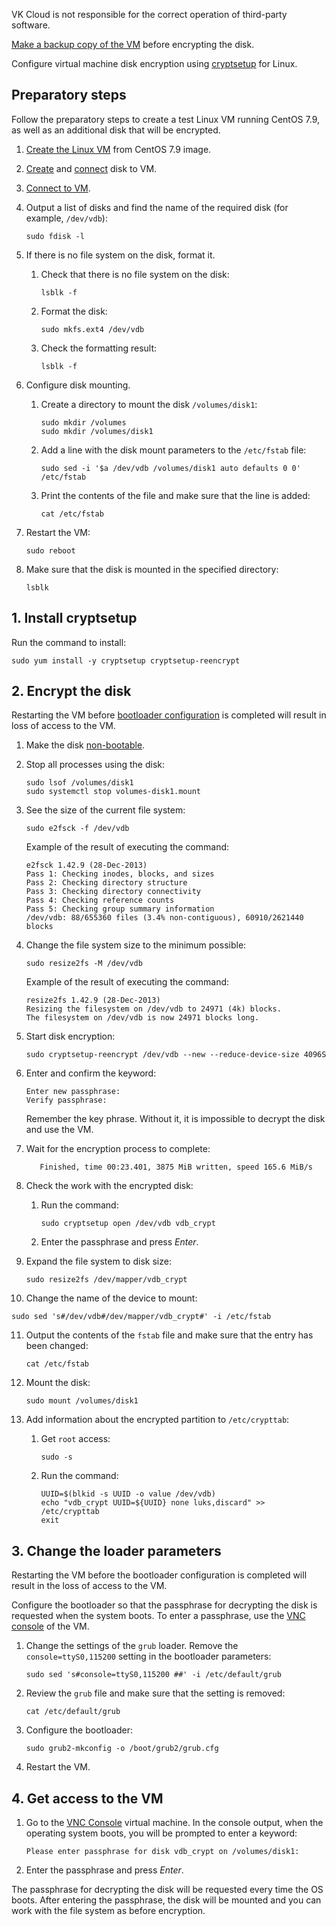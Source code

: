 <err>

VK Cloud is not responsible for the correct operation of third-party software.

[Make a backup copy of the VM](/en/storage/backups/instructions/create-backup-copy) before encrypting the disk.

</err>

Configure virtual machine disk encryption using [cryptsetup](https://manpages.ubuntu.com/manpages/trusty/man8/cryptsetup.8.html) for Linux.

## Preparatory steps

Follow the preparatory steps to create a test Linux VM running CentOS 7.9, as well as an additional disk that will be encrypted.

1. [Create the Linux VM](../../instructions/vm/vm-create) from CentOS 7.9 image.
2. [Create](../../instructions/volumes#create_disk) and [connect](../../instructions/volumes#mount_disk) disk to VM.
3. [Connect to VM](../../instructions/vm/vm-connect/vm-connect-nix).
4. Output a list of disks and find the name of the required disk (for example, `/dev/vdb`):

   ```console
   sudo fdisk -l 
   ```

5. If there is no file system on the disk, format it.

   1. Check that there is no file system on the disk:

      ```console
      lsblk -f
      ```

   2. Format the disk:

      ```console
      sudo mkfs.ext4 /dev/vdb
      ```

   3. Check the formatting result:

      ```console
      lsblk -f
      ```

6. Configure disk mounting.

   1. Create a directory to mount the disk `/volumes/disk1`:

      ```console
      sudo mkdir /volumes
      sudo mkdir /volumes/disk1
      ```

   2. Add a line with the disk mount parameters to the `/etc/fstab` file:

      ```console
      sudo sed -i '$a /dev/vdb /volumes/disk1 auto defaults 0 0' /etc/fstab
      ```

   3. Print the contents of the file and make sure that the line is added:

      ```console
      cat /etc/fstab
      ```

7. Restart the VM:

   ```console
   sudo reboot
   ```

8. Make sure that the disk is mounted in the specified directory:

   ```console
   lsblk
   ```

## 1. Install cryptsetup

Run the command to install:

```console
sudo yum install -y cryptsetup cryptsetup-reencrypt
```

## 2. Encrypt the disk

<err>

Restarting the VM before [bootloader configuration](#3_change_the_loader_parameters) is completed will result in loss of access to the VM.

</err>

1. Make the disk [non-bootable](../../instructions/volumes#replacing_root_disk).
2. Stop all processes using the disk:

   ```console
   sudo lsof /volumes/disk1
   sudo systemctl stop volumes-disk1.mount
   ```

3. See the size of the current file system:

   ```console
   sudo e2fsck -f /dev/vdb
   ```

   Example of the result of executing the command:

   ```console
   e2fsck 1.42.9 (28-Dec-2013)
   Pass 1: Checking inodes, blocks, and sizes
   Pass 2: Checking directory structure
   Pass 3: Checking directory connectivity
   Pass 4: Checking reference counts
   Pass 5: Checking group summary information
   /dev/vdb: 88/655360 files (3.4% non-contiguous), 60910/2621440 blocks
   ```

4. Change the file system size to the minimum possible:

   ```console
   sudo resize2fs -M /dev/vdb
   ```

   Example of the result of executing the command:

   ```console
   resize2fs 1.42.9 (28-Dec-2013)
   Resizing the filesystem on /dev/vdb to 24971 (4k) blocks.
   The filesystem on /dev/vdb is now 24971 blocks long.
   ```

5. Start disk encryption:

   ```console
   sudo cryptsetup-reencrypt /dev/vdb --new --reduce-device-size 4096S
   ```

6. Enter and confirm the keyword:

   ```console
   Enter new passphrase:
   Verify passphrase:
   ```

   <warn>

   Remember the key phrase. Without it, it is impossible to decrypt the disk and use the VM.

   </warn>

7. Wait for the encryption process to complete:

   ```console
      Finished, time 00:23.401, 3875 MiB written, speed 165.6 MiB/s
   ```

8. Check the work with the encrypted disk:

   1. Run the command:

      ```console
      sudo cryptsetup open /dev/vdb vdb_crypt
      ```

   2. Enter the passphrase and press *Enter*.

9. Expand the file system to disk size:

   ```console
   sudo resize2fs /dev/mapper/vdb_crypt
   ```

10. Change the name of the device to mount:

   ```console
   sudo sed 's#/dev/vdb#/dev/mapper/vdb_crypt#' -i /etc/fstab
   ```

11. Output the contents of the `fstab` file and make sure that the entry has been changed:

      ```console
      cat /etc/fstab
      ```

12. Mount the disk:

      ```console
      sudo mount /volumes/disk1
      ```

13. Add information about the encrypted partition to `/etc/crypttab`:

      1. Get `root` access:

         ```console
         sudo -s
         ```

      2. Run the command:

         ```console
         UUID=$(blkid -s UUID -o value /dev/vdb)
         echo "vdb_crypt UUID=${UUID} none luks,discard" >> /etc/crypttab
         exit
         ```

## 3. Change the loader parameters

<err>

Restarting the VM before the bootloader configuration is completed will result in the loss of access to the VM.

</err>

Configure the bootloader so that the passphrase for decrypting the disk is requested when the system boots. To enter a passphrase, use the [VNC console](../../instructions/vm/vm-console#the_vnc_console) of the VM.

1. Change the settings of the `grub` loader. Remove the `console=ttyS0,115200` setting in the bootloader parameters:

   ```console
   sudo sed 's#console=ttyS0,115200 ##' -i /etc/default/grub
   ```

2. Review the `grub` file and make sure that the setting is removed:

   ```console
   cat /etc/default/grub
   ```

3. Configure the bootloader:

   ```console
   sudo grub2-mkconfig -o /boot/grub2/grub.cfg
   ```

4. Restart the VM.

## 4. Get access to the VM

1. Go to the [VNC Console](../../instructions/vm/vm-console#the_vnc_console) virtual machine. In the console output, when the operating system boots, you will be prompted to enter a keyword:

   ```console
   Please enter passphrase for disk vdb_crypt on /volumes/disk1:
   ```

2. Enter the passphrase and press *Enter*.

The passphrase for decrypting the disk will be requested every time the OS boots. After entering the passphrase, the disk will be mounted and you can work with the file system as before encryption.
